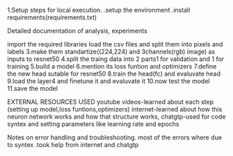 1.Setup steps for local execution.
.setup the environment
.install requirements(requirements.txt)

Detailed documentation of analysis, experiments

import the required libraries
load the csv files and split them into pixels and labels
3.make them standartize((224,224) and 3channels(rgb) image) as inputs to resnet50
4.split the traing data into 2 parts1 for validation and 1 for training
5.build a model 
6.mention its loss funtion and optimizers
7.define the new  head sutable for resnet50 
8.train the head(fc) and evaluvate head
9.load the layer4 and finetune it and evaluvate it
10.now test the model 
11.save the model



EXTERNAL RESOURCES USED
youtube videos-learned about each step (setting up model,loss funtions,optimizers)
internet-learned about how this neuron network works and how that structure works,
chatgtp-used for code syntex and setting parameters like learning rate and epochs


Notes on error handling and troubleshooting.
most of the errors where due to syntex .took help from internet and chatgtp



